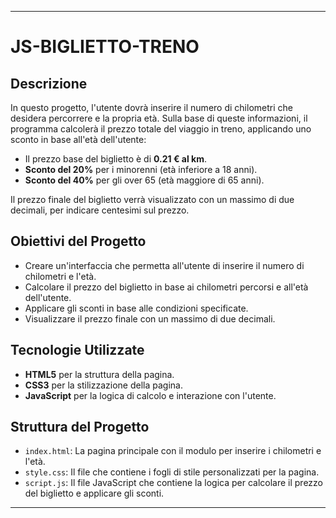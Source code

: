 
---

# JS-BIGLIETTO-TRENO

## Descrizione

In questo progetto, l'utente dovrà inserire il numero di chilometri che desidera percorrere e la propria età. Sulla base di queste informazioni, il programma calcolerà il prezzo totale del viaggio in treno, applicando uno sconto in base all'età dell'utente:

- Il prezzo base del biglietto è di **0.21 € al km**.
- **Sconto del 20%** per i minorenni (età inferiore a 18 anni).
- **Sconto del 40%** per gli over 65 (età maggiore di 65 anni).

Il prezzo finale del biglietto verrà visualizzato con un massimo di due decimali, per indicare centesimi sul prezzo.

## Obiettivi del Progetto

- Creare un'interfaccia che permetta all'utente di inserire il numero di chilometri e l'età.
- Calcolare il prezzo del biglietto in base ai chilometri percorsi e all'età dell'utente.
- Applicare gli sconti in base alle condizioni specificate.
- Visualizzare il prezzo finale con un massimo di due decimali.

## Tecnologie Utilizzate

- **HTML5** per la struttura della pagina.
- **CSS3** per la stilizzazione della pagina.
- **JavaScript** per la logica di calcolo e interazione con l'utente.

## Struttura del Progetto

- `index.html`: La pagina principale con il modulo per inserire i chilometri e l'età.
- `style.css`: Il file che contiene i fogli di stile personalizzati per la pagina.
- `script.js`: Il file JavaScript che contiene la logica per calcolare il prezzo del biglietto e applicare gli sconti.

---
